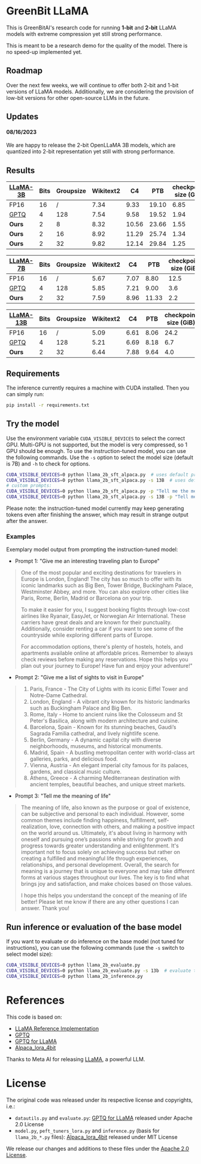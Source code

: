 # GreenBit LLaMA

This is GreenBitAI's research code for running **1-bit** and **2-bit** LLaMA models with extreme compression yet still strong performance.

This is meant to be a research demo for the quality of the model.
There is no speed-up implemented yet.

## Roadmap

Over the next few weeks, we will continue to offer both 2-bit and 1-bit versions of LLaMA models.
Additionally, we are considering the provision of low-bit versions for other open-source LLMs in the future.

## Updates

#### 08/16/2023
We are happy to release the 2-bit OpenLLaMA 3B models, which are quantized into 2-bit representation yet still with strong performance.

## Results

| [LLaMA-3B](https://github.com/openlm-research/open_llama) | Bits | Groupsize | Wikitext2 | C4   | PTB   | checkpoint size (GiB) |
|-----------------------------------------------------------|------|-----------|-----------|------|-------|-----------------------|
| FP16                                         	     	    | 16   | /	       | 7.34      | 9.33 | 19.10 | 6.85                  |
| [GPTQ](https://arxiv.org/abs/2210.17323)     	     	    | 4    | 128       | 7.54      | 9.58 | 19.52 | 1.94                  |
| **Ours**                                     	     	    | 2    | 8	       | 8.32      | 10.56| 23.66 | 1.55                  |
| **Ours**                                     	     	    | 2    | 16        | 8.92      | 11.29| 25.74 | 1.34                  |
| **Ours**                                     	     	    | 2    | 32        | 9.82      | 12.14| 29.84 | 1.25                  |

| [LLaMA-7B](https://arxiv.org/abs/2302.13971) | Bits | Groupsize | Wikitext2 | C4   | PTB   | checkpoint size (GiB) |
|----------------------------------------------|------|-----------|-----------|------|-------|-----------------------|
| FP16                                         | 16   | /	  | 5.67      | 7.07 | 8.80  | 12.5                  |
| [GPTQ](https://arxiv.org/abs/2210.17323)     | 4    | 128	  | 5.85      | 7.21 | 9.00  | 3.6                   |
| **Ours**                                     | 2    | 32	  | 7.59      | 8.96 | 11.33 | 2.2                   |

| [LLaMA-13B](https://arxiv.org/abs/2302.13971) | Bits | Groupsize | Wikitext2 | C4    | PTB   | checkpoint size (GiB) |
|-----------------------------------------------|------|-----------|-----------|-------|-------|-----------------------|
| FP16                                          | 16   | /	   | 5.09      | 6.61  | 8.06  | 24.2                  |
| [GPTQ](https://arxiv.org/abs/2210.17323)      | 4    | 128	   | 5.21      | 6.69  | 8.18  | 6.7                   |
| **Ours**                                      | 2    | 32	   | 6.44      | 7.88  | 9.64  | 4.0                   |

## Requirements

The inference currently requires a machine with CUDA installed.
Then you can simply run:

```bash
pip install -r requirements.txt
```

## Try the model

Use the environment variable `CUDA_VISIBLE_DEVICES` to select the correct GPU.
Multi-GPU is not supported, but the model is very compressed, so 1 GPU should be enough.
To use the instruction-tuned model, you can use the following commands.
Use the `-s` option to select the model size (default is 7B) and `-h` to check for options.

```bash
CUDA_VISIBLE_DEVICES=0 python llama_2b_sft_alpaca.py  # uses default prompt
CUDA_VISIBLE_DEVICES=0 python llama_2b_sft_alpaca.py -s 13B  # uses default prompt with 13B model
# custom prompts:
CUDA_VISIBLE_DEVICES=0 python llama_2b_sft_alpaca.py -p "Tell me the meaning of life"
CUDA_VISIBLE_DEVICES=0 python llama_2b_sft_alpaca.py -s 13B -p "Tell me the meaning of life"
```

Please note: the instruction-tuned model currently may keep generating tokens even after finishing the answer, which may result in strange output after the answer.

### Examples

Exemplary model output from prompting the instruction-tuned model:

- Prompt 1: "Give me an interesting traveling plan to Europe"

> One of the most popular and exciting destinations for travelers in Europe is London, England!
> The city has so much to offer with its iconic landmarks such as Big Ben, Tower Bridge, Buckingham Palace, Westminster Abbey, and more.
> You can also explore other cities like Paris, Rome, Berlin, Madrid or Barcelona on your trip.
> 
> To make it easier for you, I suggest booking flights through low-cost airlines like Ryanair, EasyJet, or Norwegian Air International.
> These carriers have great deals and are known for their punctuality.
> Additionally, consider renting a car if you want to see some of the countryside while exploring different parts of Europe. 
> 
> For accommodation options, there's plenty of hostels, hotels, and apartments available online at affordable prices.
> Remember to always check reviews before making any reservations. 
> Hope this helps you plan out your journey to Europe! Have fun and enjoy your adventure!"

- Prompt 2: "Give me a list of sights to visit in Europe"

> 1) Paris, France - The City of Lights with its iconic Eiffel Tower and Notre-Dame Cathedral.
> 2) London, England - A vibrant city known for its historic landmarks such as Buckingham Palace and Big Ben.
> 3) Rome, Italy - Home to ancient ruins like the Colosseum and St Peter's Basilica, along with modern architecture and cuisine.
> 4) Barcelona, Spain - Known for its stunning beaches, Gaudi’s Sagrada Familia cathedral, and lively nightlife scene.
> 5) Berlin, Germany - A dynamic capital city with diverse neighborhoods, museums, and historical monuments.
> 6) Madrid, Spain - A bustling metropolitan center with world-class art galleries, parks, and delicious food.
> 7) Vienna, Austria - An elegant imperial city famous for its palaces, gardens, and classical music culture.
> 8) Athens, Greece - A charming Mediterranean destination with ancient temples, beautiful beaches, and unique street markets.

- Prompt 3: "Tell me the meaning of life"

> The meaning of life, also known as the purpose or goal of existence, can be subjective and personal to each individual.
> However, some common themes include finding happiness, fulfillment, self-realization, love, connection with others, and making a positive impact on the world around us.
> Ultimately, it's about living in harmony with oneself and pursuing one’s passions while striving for growth and progress towards greater understanding and enlightenment.
> It's important not to focus solely on achieving success but rather on creating a fulfilled and meaningful life through experiences, relationships, and personal development.
> Overall, the search for meaning is a journey that is unique to everyone and may take different forms at various stages throughout our lives.
> The key is to find what brings joy and satisfaction, and make choices based on those values.
> 
> I hope this helps you understand the concept of the meaning of life better! Please let me know if there are any other questions I can answer. Thank you!

## Run inference or evaluation of the base model

If you want to evaluate or do inference on the base model (not tuned for instructions), you can use the following commands
(use the `-s` switch to select model size):

```bash
CUDA_VISIBLE_DEVICES=0 python llama_2b_evaluate.py
CUDA_VISIBLE_DEVICES=0 python llama_2b_evaluate.py -s 13b  # evaluate the 13B model
CUDA_VISIBLE_DEVICES=0 python llama_2b_inference.py
```

# References

This code is based on:

- [LLaMA Reference Implementation](https://github.com/facebookresearch/llama)
- [GPTQ](https://github.com/IST-DASLab/gptq)
- [GPTQ for LLaMA](https://github.com/qwopqwop200/GPTQ-for-LLaMa)
- [Alpaca_lora_4bit](https://github.com/johnsmith0031/alpaca_lora_4bit)

Thanks to Meta AI for releasing [LLaMA](https://arxiv.org/abs/2302.13971), a powerful LLM.

# License

The original code was released under its respective license and copyrights, i.e.:

- `datautils.py` and `evaluate.py`:
[GPTQ for LLaMA](https://github.com/qwopqwop200/GPTQ-for-LLaMa) released under Apache 2.0 License
- `model.py`, `peft_tuners_lora.py` and `inference.py` (basis for `llama_2b_*.py` files):
[Alpaca_lora_4bit](https://github.com/johnsmith0031/alpaca_lora_4bit) released under MIT License

We release our changes and additions to these files under the [Apache 2.0 License](LICENSE).
